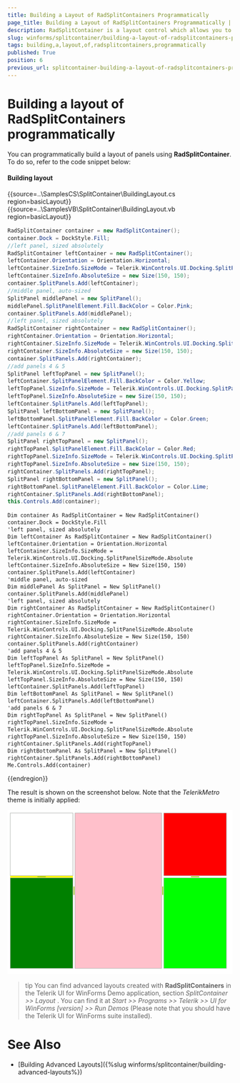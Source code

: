 ```yaml
---
title: Building a Layout of RadSplitContainers Programmatically
page_title: Building a Layout of RadSplitContainers Programmatically | RadSplitContainer
description: RadSplitContainer is a layout control which allows you to add many container panels to a form, separated by splitter(s).
slug: winforms/splitcontainer/building-a-layout-of-radsplitcontainers-programmatically
tags: building,a,layout,of,radsplitcontainers,programmatically
published: True
position: 6
previous_url: splitcontainer-building-a-layout-of-radsplitcontainers-programmatically
---
```


# Building a layout of RadSplitContainers programmatically

You can programmatically build a layout of panels using **RadSplitContainer**. To do so, refer to the code snippet below:

#### Building layout

{{source=..\SamplesCS\SplitContainer\BuildingLayout.cs region=basicLayout}} 
{{source=..\SamplesVB\SplitContainer\BuildingLayout.vb region=basicLayout}} 

````C#
RadSplitContainer container = new RadSplitContainer();
container.Dock = DockStyle.Fill;
//left panel, sized absolutely   
RadSplitContainer leftContainer = new RadSplitContainer();
leftContainer.Orientation = Orientation.Horizontal;
leftContainer.SizeInfo.SizeMode = Telerik.WinControls.UI.Docking.SplitPanelSizeMode.Absolute;
leftContainer.SizeInfo.AbsoluteSize = new Size(150, 150);
container.SplitPanels.Add(leftContainer);
//middle panel, auto-sized   
SplitPanel middlePanel = new SplitPanel();
middlePanel.SplitPanelElement.Fill.BackColor = Color.Pink;
container.SplitPanels.Add(middlePanel);
//left panel, sized absolutely   
RadSplitContainer rightContainer = new RadSplitContainer();
rightContainer.Orientation = Orientation.Horizontal;
rightContainer.SizeInfo.SizeMode = Telerik.WinControls.UI.Docking.SplitPanelSizeMode.Absolute;
rightContainer.SizeInfo.AbsoluteSize = new Size(150, 150);
container.SplitPanels.Add(rightContainer);
//add panels 4 & 5   
SplitPanel leftTopPanel = new SplitPanel();
leftContainer.SplitPanelElement.Fill.BackColor = Color.Yellow;
leftTopPanel.SizeInfo.SizeMode = Telerik.WinControls.UI.Docking.SplitPanelSizeMode.Absolute;
leftTopPanel.SizeInfo.AbsoluteSize = new Size(150, 150);
leftContainer.SplitPanels.Add(leftTopPanel);
SplitPanel leftBottomPanel = new SplitPanel();
leftBottomPanel.SplitPanelElement.Fill.BackColor = Color.Green;
leftContainer.SplitPanels.Add(leftBottomPanel);
//add panels 6 & 7   
SplitPanel rightTopPanel = new SplitPanel();
rightTopPanel.SplitPanelElement.Fill.BackColor = Color.Red;
rightTopPanel.SizeInfo.SizeMode = Telerik.WinControls.UI.Docking.SplitPanelSizeMode.Absolute;
rightTopPanel.SizeInfo.AbsoluteSize = new Size(150, 150);
rightContainer.SplitPanels.Add(rightTopPanel);
SplitPanel rightBottomPanel = new SplitPanel();
rightBottomPanel.SplitPanelElement.Fill.BackColor = Color.Lime;
rightContainer.SplitPanels.Add(rightBottomPanel);
this.Controls.Add(container);

````
````VB.NET
Dim container As RadSplitContainer = New RadSplitContainer()
container.Dock = DockStyle.Fill
'left panel, sized absolutely
Dim leftContainer As RadSplitContainer = New RadSplitContainer()
leftContainer.Orientation = Orientation.Horizontal
leftContainer.SizeInfo.SizeMode = Telerik.WinControls.UI.Docking.SplitPanelSizeMode.Absolute
leftContainer.SizeInfo.AbsoluteSize = New Size(150, 150)
container.SplitPanels.Add(leftContainer)
'middle panel, auto-sized
Dim middlePanel As SplitPanel = New SplitPanel()
container.SplitPanels.Add(middlePanel)
'left panel, sized absolutely
Dim rightContainer As RadSplitContainer = New RadSplitContainer()
rightContainer.Orientation = Orientation.Horizontal
rightContainer.SizeInfo.SizeMode = Telerik.WinControls.UI.Docking.SplitPanelSizeMode.Absolute
rightContainer.SizeInfo.AbsoluteSize = New Size(150, 150)
container.SplitPanels.Add(rightContainer)
'add panels 4 & 5
Dim leftTopPanel As SplitPanel = New SplitPanel()
leftTopPanel.SizeInfo.SizeMode = Telerik.WinControls.UI.Docking.SplitPanelSizeMode.Absolute
leftTopPanel.SizeInfo.AbsoluteSize = New Size(150, 150)
leftContainer.SplitPanels.Add(leftTopPanel)
Dim leftBottomPanel As SplitPanel = New SplitPanel()
leftContainer.SplitPanels.Add(leftBottomPanel)
'add panels 6 & 7
Dim rightTopPanel As SplitPanel = New SplitPanel()
rightTopPanel.SizeInfo.SizeMode = Telerik.WinControls.UI.Docking.SplitPanelSizeMode.Absolute
rightTopPanel.SizeInfo.AbsoluteSize = New Size(150, 150)
rightContainer.SplitPanels.Add(rightTopPanel)
Dim rightBottomPanel As SplitPanel = New SplitPanel()
rightContainer.SplitPanels.Add(rightBottomPanel)
Me.Controls.Add(container)

````

{{endregion}} 

The result is shown on the screenshot below. Note that the *TelerikMetro* theme is initially applied:

![splitcontainer-building-a-layout-of-radsplitcontainers-programmatically 001](images/splitcontainer-building-a-layout-of-radsplitcontainers-programmatically001.png)

>tip You can find advanced layouts created with **RadSplitContainers** in the Telerik UI for WinForms Demo application, section *SplitContainer >> Layout* . You can find it at *Start >> Programs >> Telerik >> UI for WinForms [version] >> Run Demos* (Please note that you should have the Telerik UI for WinForms suite installed).
>

# See Also

* [Building Advanced Layouts]({%slug winforms/splitcontainer/building-advanced-layouts%})	
